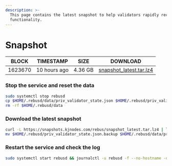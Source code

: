 ```yaml
---
description: >-
  This page contains the latest snapshot to help validators rapidly recover node
  functionality.
---
```


# Snapshot

| BLOCK  | TIMESTAMP  | SIZE    | DOWNLOAD                                                                                                                       |
| ------ | ---------- | ------- | ------------------------------------------------------------------------------------------------------------------------------ |
| 1623670 | 10 hours ago | 4.36 GB | [snapshot\_latest.tar.lz4](https://snapshots.kjnodes.com/rebus/snapshot\_latest.tar.lz4) |

### Stop the service and reset the data

```bash
sudo systemctl stop rebusd
cp $HOME/.rebusd/data/priv_validator_state.json $HOME/.rebusd/priv_validator_state.json.backup
rm -rf $HOME/.rebusd/data
```

### Download the latest snapshot

```bash
curl -L https://snapshots.kjnodes.com/rebus/snapshot_latest.tar.lz4 | lz4 -dc - | tar -xf - -C $HOME/.rebusd
mv $HOME/.rebusd/priv_validator_state.json.backup $HOME/.rebusd/data/priv_validator_state.json
```

### Restart the service and check the log

```bash
sudo systemctl start rebusd && journalctl -u rebusd -f --no-hostname -o cat
```
